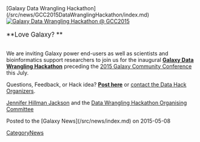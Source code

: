 <div class='newsItemHeader'>[Galaxy Data Wrangling Hackathon](/src/news/GCC2015DataWranglingHackathon/index.md)</div>

<div class='center'><a href='http://gcc2015.tsl.ac.uk/data-hackathon/'><img src="/src/images/Logos/GCC2015DataHack400.png" alt="Galaxy Data Wrangling Hackathon @ GCC2015" /></a>
<br /><br />
<span style="font-size: larger;"> **Love Galaxy? **</span>
<br /><br />
</div>

We are inviting Galaxy power end-users as well as scientists and bioinformatics support researchers to join us for the inaugural **[Galaxy Data Wrangling Hackathon](http://gcc2015.tsl.ac.uk/data-hackathon)** preceding the [2015 Galaxy Community Conference](http://gcc2015.tsl.ac.uk/) this July. 

Questions, Feedback, or Hack idea? **[Post here](https://biostar.usegalaxy.org/p/12106/)** or [contact the Data Hack Organizers](mailto:gcc2015-data-org@lists.galaxyproject.org).

[Jennifer Hillman Jackson](/src/JenniferJackson/index.md) and the [Data Wrangling Hackathon Organising Committee](http://gcc2015.tsl.ac.uk/organisers/#Data_Wrangling_Hackathon_Committee)

<div class='newsItemFooter'>Posted to the [Galaxy News](/src/news/index.md) on 2015-05-08</div>

[CategoryNews](/src/CategoryNews/index.md)
